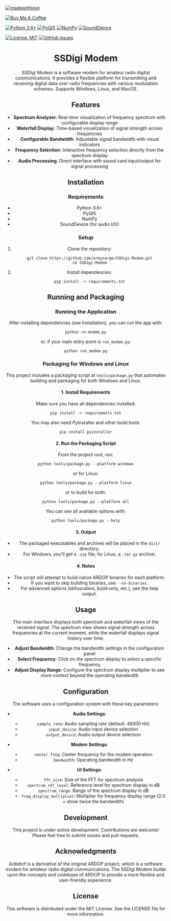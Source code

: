 [![madewithlove](https://img.shields.io/badge/made_with-%E2%9D%A4-red?style=for-the-badge&labelColor=orange)](https://github.com/armysarge/ssdigi-modem)

[![Buy Me A Coffee](https://img.shields.io/badge/Buy%20Me%20A%20Coffee-Donate-brightgreen?logo=buymeacoffee)](https://www.buymeacoffee.com/armysarge)

[![Python 3.6+](https://img.shields.io/badge/python-3.6%2B-blue.svg)](https://www.python.org/downloads/release/python-360/)
[![PyQt5](https://img.shields.io/badge/PyQt5-5.15.4-blue.svg)](https://pypi.org/project/PyQt5/)
[![NumPy](https://img.shields.io/badge/NumPy-1.19.2-blue.svg)](https://numpy.org/install/)
[![SoundDevice](https://img.shields.io/badge/SoundDevice-0.4.1-blue.svg)](https://pypi.org/project/sounddevice/)

[![License: MIT](https://img.shields.io/badge/License-MIT-blue.svg)](https://opensource.org/licenses/MIT)
[![GitHub issues](https://img.shields.io/github/issues/armysarge/ssdigi-modem)](https://github.com/armysarge/ssdigi-modem/issues)

<div align="center">

# SSDigi Modem

 SSDigi Modem is a software modem for amateur radio digital communications. It provides a flexible platform for transmitting and receiving digital data over radio frequencies with various modulation schemes. Supports Windows, Linux, and MacOS.

## Features

- **Spectrum Analyzer**: Real-time visualization of frequency spectrum with configurable display range
- **Waterfall Display**: Time-based visualization of signal strength across frequencies
- **Configurable Bandwidth**: Adjustable signal bandwidth with visual indicators
- **Frequency Selection**: Interactive frequency selection directly from the spectrum display
- **Audio Processing**: Direct interface with sound card input/output for signal processing

## Installation

### Requirements
- Python 3.6+
- PyQt5
- NumPy
- SoundDevice (for audio I/O)

### Setup
1. Clone the repository:
   ```
   git clone https://github.com/armysarge/SSDigi-Modem.git
   cd SSDigi-Modem
   ```

2. Install dependencies:
   ```
   pip install -r requirements.txt
   ```

## Running and Packaging

### Running the Application

After installing dependencies (see Installation), you can run the app with:

```pwsh
python rn-modem.py
```

or, if your main entry point is `run_modem.py`:

```pwsh
python run_modem.py
```

### Packaging for Windows and Linux

This project includes a packaging script at `tools/package.py` that automates building and packaging for both Windows and Linux.

#### 1. Install Requirements

Make sure you have all dependencies installed:
```pwsh
pip install -r requirements.txt
```
You may also need PyInstaller and other build tools:
```pwsh
pip install pyinstaller
```

#### 2. Run the Packaging Script

From the project root, run:
```pwsh
python tools/package.py --platform windows
```
or for Linux:
```pwsh
python tools/package.py --platform linux
```
or to build for both:
```pwsh
python tools/package.py --platform all
```

You can see all available options with:
```pwsh
python tools/package.py --help
```

#### 3. Output

- The packaged executables and archives will be placed in the `dist/` directory.
- For Windows, you’ll get a `.zip` file; for Linux, a `.tar.gz` archive.

#### 4. Notes

- The script will attempt to build native ARDOP binaries for each platform.
- If you want to skip building binaries, use `--no-binaries`.
- For advanced options (obfuscation, build-only, etc.), see the help output.

## Usage

The main interface displays both spectrum and waterfall views of the received signal. The spectrum view shows signal strength across frequencies at the current moment, while the waterfall displays signal history over time.

- **Adjust Bandwidth**: Change the bandwidth settings in the configuration panel
- **Select Frequency**: Click on the spectrum display to select a specific frequency
- **Adjust Display Range**: Configure the spectrum display multiplier to see more context beyond the operating bandwidth

## Configuration

The software uses a configuration system with these key parameters:

- **Audio Settings**:
  - `sample_rate`: Audio sampling rate (default: 48000 Hz)
  - `input_device`: Audio input device selection
  - `output_device`: Audio output device selection

- **Modem Settings**:
  - `center_freq`: Center frequency for the modem operation
  - `bandwidth`: Operating bandwidth in Hz

- **UI Settings**:
  - `fft_size`: Size of the FFT for spectrum analysis
  - `spectrum_ref_level`: Reference level for spectrum display in dB
  - `spectrum_range`: Range of the spectrum display in dB
  - `freq_display_multiplier`: Multiplier for frequency display range (2.0 = show twice the bandwidth)

## Development

This project is under active development. Contributions are welcome! Please feel free to submit issues and pull requests.

## Acknowledgments

Ardobcf is a derivative of the original ARDOP project, which is a software modem for amateur radio digital communications. The SSDigi Modem builds upon the concepts and codebase of ARDOP to provide a more flexible and user-friendly experience.

## License

This software is distributed under the MIT License. See the LICENSE file for more information.